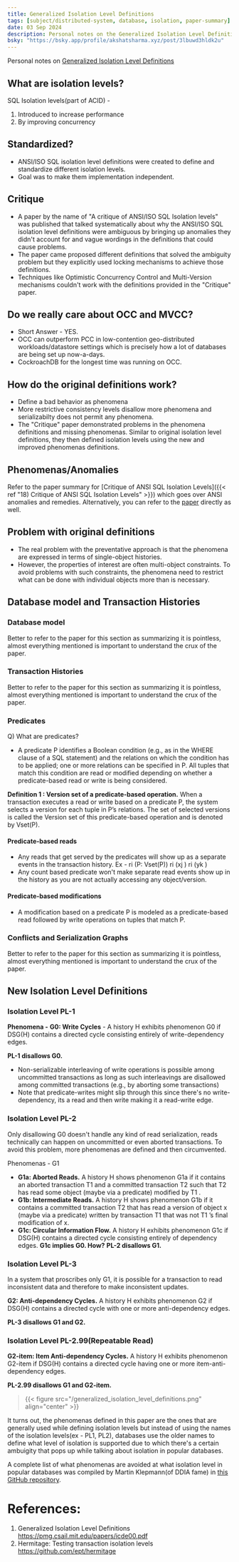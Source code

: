 ```yaml
---
title: Generalized Isolation Level Definitions
tags: [subject/distributed-system, database, isolation, paper-summary]
date: 03 Sep 2024
description: Personal notes on the Generalized Isolation Level Definitions paper that was published in 2000.
bsky: "https://bsky.app/profile/akshatsharma.xyz/post/3lbuwd3hldk2u"
---
```


Personal notes on [Generalized Isolation Level Definitions](https://pmg.csail.mit.edu/papers/icde00.pdf)

## What are isolation levels? 
SQL Isolation levels(part of ACID) - 
1) Introduced to increase performance
2) By improving concurrency
## Standardized? 
- ANSI/ISO SQL isolation level definitions were created to define and standardize different isolation levels.
- Goal was to make them implementation independent.

## Critique
- A paper by the name of "A critique of ANSI/ISO SQL Isolation levels" was published that talked systematically about why the ANSI/ISO SQL isolation level definitions were ambiguous by bringing up anomalies they didn't account for and vague wordings in the definitions that could cause problems. 
- The paper came proposed different definitions that solved the ambiguity problem but they explicitly used locking mechanisms to achieve those definitions.
- Techniques like Optimistic Concurrency Control and Multi-Version mechanisms couldn't work with the definitions provided in the "Critique" paper. 

## Do we really care about OCC and MVCC? 
- Short Answer - YES.
- OCC can outperform PCC in low-contention geo-distributed workloads/datastore settings which is precisely how a lot of databases are being set up now-a-days.
- CockroachDB for the longest time was running on OCC.

## How do the original definitions work? 
- Define a bad behavior as phenomena
- More restrictive consistency levels disallow more phenomena and serializabilty does not permit any phenomena.
- The "Critique" paper demonstrated problems in the phenomena definitions and missing phenomenas. Similar to original isolation level definitions, they then defined isolation levels using the new and improved phenomenas definitions.

## Phenomenas/Anomalies
Refer to the paper summary for [Critique of ANSI SQL Isolation Levels]({{< ref "18) Critique of ANSI SQL Isolation Levels" >}}) which goes over ANSI anomalies and remedies. Alternatively, you can refer to the [paper](https://dl.acm.org/doi/10.1145/223784.223785) directly as well. 


## Problem with original definitions
- The real problem with the preventative approach is that the phenomena are expressed in terms of single-object histories. 
- However, the properties of interest are often multi-object constraints. To avoid problems with such constraints, the phenomena need to restrict what can be done with individual objects more than is necessary.

## Database model and Transaction Histories
### Database model
Better to refer to the paper for this section as summarizing it is pointless, almost everything mentioned is important to understand the crux of the paper.
### Transaction Histories
Better to refer to the paper for this section as summarizing it is pointless, almost everything mentioned is important to understand the crux of the paper.
### Predicates
Q) What are predicates? 
- A predicate P identifies a Boolean condition (e.g., as in the WHERE clause of a SQL statement) and the relations on which the condition has to be applied; one or more relations can be specified in P. All tuples that match this condition are read or modified depending on whether a predicate-based read or write is being considered.

**Definition 1 : Version set of a predicate-based operation.**
When a transaction executes a read or write based on a predicate P, the system selects a version for each tuple in P’s relations. The set of selected versions is called the
Version set of this predicate-based operation and is denoted by Vset(P).

#### Predicate-based reads
- Any reads that get served by the predicates will show up as a separate events in the transaction history. Ex - ri (P: Vset(P)) ri (xj ) ri (yk )
- Any count based predicate won't make separate read events show up in the history as you are not actually accessing any object/version.
#### Predicate-based modifications
- A modification based on a predicate P is modeled as a predicate-based read followed by write operations on tuples that match P.

### Conflicts and Serialization Graphs
Better to refer to the paper for this section as summarizing it is pointless, almost everything mentioned is important to understand the crux of the paper.

## New Isolation Level Definitions
### Isolation Level PL-1
**Phenomena -** 
**G0: Write Cycles** - A history H exhibits phenomenon G0 if DSG(H) contains a directed cycle consisting entirely of write-dependency edges.

**PL-1 disallows G0.**
- Non-serializable interleaving of write operations is possible among uncommitted transactions as long as such interleavings are disallowed among committed transactions (e.g., by aborting some transactions)
- Note that predicate-writes might slip through this since there's no write-dependency, its a read and then write making it a read-write edge.

### Isolation Level PL-2
Only disallowing G0 doesn't handle any kind of read serialization, reads technically can happen on uncommitted or even aborted transactions. To avoid this problem, more phenomenas are defined and then circumvented.

Phenomenas - G1
- **G1a: Aborted Reads.** A history H shows phenomenon G1a if it contains an aborted transaction T1 and a committed transaction T2 such that T2 has read some object (maybe via a predicate) modified by T1 .
- **G1b: Intermediate Reads.** A history H shows phenomenon G1b if it contains a committed transaction T2 that has read a version of object x (maybe via a predicate) written by transaction T1 that was not T1 ’s final modification of x. 
- **G1c: Circular Information Flow.** A history H exhibits phenomenon G1c if DSG(H) contains a directed cycle consisting entirely of dependency edges.
**G1c implies G0. How?**
**PL-2 disallows G1.**

### Isolation Level PL-3
In a system that proscribes only G1, it is possible for a transaction to read inconsistent data and therefore to make inconsistent updates.

**G2: Anti-dependency Cycles.** A history H exhibits phenomenon G2 if DSG(H) contains a directed cycle with one or more anti-dependency edges.

**PL-3 disallows G1 and G2.**

### Isolation Level PL-2.99(Repeatable Read)
**G2-item: Item Anti-dependency Cycles.** A history H exhibits phenomenon G2-item if DSG(H) contains a directed cycle having one or more item-anti-dependency edges.

**PL-2.99 disallows G1 and G2-item.**

> {{< figure src="/generalized_isolation_level_definitions.png" align="center" >}}


It turns out, the phenomenas defined in this paper are the ones that are generally used while defining isolation levels but instead of using the names of the isolation levels(ex - PL1, PL2), databases use the older names to define what level of isolation is supported due to which there's a certain ambuigity that pops up while talking about isolation in popular databases.

A complete list of what phenomenas are avoided at what isolation level in popular databases was compiled by Martin Klepmann(of DDIA fame) in [this GitHub repository](https://github.com/ept/hermitage).


# References: 
1) Generalized Isolation Level Definitions https://pmg.csail.mit.edu/papers/icde00.pdf
2) Hermitage: Testing transaction isolation levels https://github.com/ept/hermitage